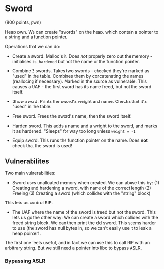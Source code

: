 # Sword
(800 points, pwn)

Heap pwn. We can create "swords" on the heap, which contain a pointer to a string and a function pointer.

Operations that we can do:
- Create a sword. Malloc's it. Does *not* properly zero out the memory - initialises `is_hardened` but not the name or the function pointer.

- Combine 2 swords. Takes two swords - checked they're marked as "used" in the table. Combines them by concatenating the names (reallocing if necessary).
Marked in the source as vulnerable. This causes a UAF - the first sword has its name freed, but not the sword itself.

- Show sword. Prints the sword's weight and name. Checks that it's "used" in the table.

- Free sword. Frees the sword's name, then the sword itself.

- Harden sword. This adds a name and a weight to the sword, and marks it as hardened. "Sleeps" for way too long unless `weight = -1`

- Equip sword. This runs the function pointer on the name. Does **not** check that the sword is used!


## Vulnerabilites
Two main vulnerabilities:
- Sword uses unalloated memory when created. We can abuse this by:
(1) Creating and hardening a sword, with name of the correct length
(2) Freeing
(3) Creating a sword (which collides with the "string" block)

This lets us control RIP.

- The UAF where the name of the sword is freed but not the sword.
This lets us go the other way:
We can create a sword which collides with the freed string block. We can then print the old sword.
This seems harder to use (the sword has null bytes in, so we can't easily use it to leak a heap pointer).

The first one feels useful, and in fact we can use this to call RIP with an arbitrary string. But we still need a pointer into libc to bypass ASLR.

### Bypassing ASLR
